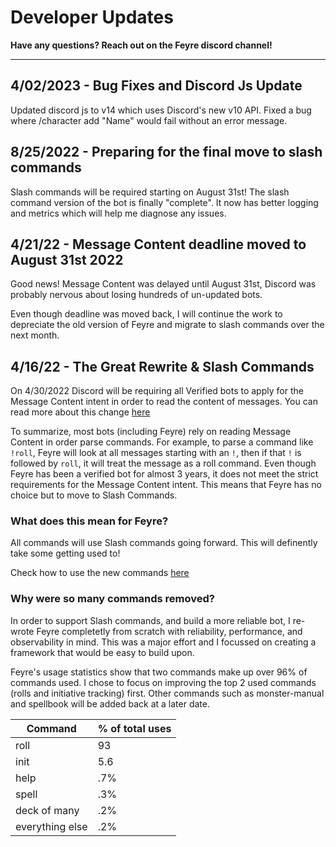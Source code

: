 # Developer Updates

**Have any questions? Reach out on the Feyre discord channel!**

---

## 4/02/2023 - Bug Fixes and Discord Js Update

Updated discord js to v14 which uses Discord's new v10 API. Fixed a bug where /character add "Name" would fail without an error message.

## 8/25/2022 - Preparing for the final move to slash commands

Slash commands will be required starting on August 31st! The slash command version of the bot is finally "complete". It now has better logging and metrics which will help me diagnose any issues.


## 4/21/22 - Message Content deadline moved to August 31st 2022

Good news! Message Content was delayed until August 31st, Discord was probably nervous about losing hundreds of un-updated bots.

Even though deadline was moved back, I will continue the work to depreciate the old version of Feyre and migrate to slash commands over the next month.

## 4/16/22 - The Great Rewrite & Slash Commands

On 4/30/2022 Discord will be requiring all Verified bots to apply for the Message Content intent in order to read the content of messages. You can read more about this change [here](https://support-dev.discord.com/hc/en-us/articles/4404772028055-Message-Content-Privileged-Intent-FAQ#:~:text=MESSAGE%20CONTENT%20IS%20BECOMING%20A,in%2075%20or%20more%20servers.) 

To summarize, most bots (including Feyre) rely on reading Message Content in order parse commands. For example, to parse a command like `!roll`, Feyre will look at all messages starting with an `!`, then if that `!` is followed by `roll`, it will treat the message as a roll command. Even though Feyre has been a verified bot for almost 3 years, it does not meet the strict requirements for the Message Content intent. This means that Feyre has no choice but to move to Slash Commands.

### What does this mean for Feyre?

All commands will use Slash commands going forward. This will definently take some getting used to!

Check how to use the new commands [here](commands.md)

### Why were so many commands removed?

In order to support Slash commands, and build a more reliable bot, I re-wrote Feyre completetly from scratch with reliability, performance, and observability in mind. This was a major effort and I focussed on creating a framework that would be easy to build upon.

Feyre's usage statistics show that two commands make up over 96% of commands used. I chose to focus on improving the top 2 used commands (rolls and initiative tracking) first. Other commands such as monster-manual and spellbook will be added back at a later date.

| Command      | % of total uses |
| -----------  | -----------     |
| roll         | 93              |
| init         | 5.6             |
| help         | .7%             |
| spell        | .3%             |
| deck of many | .2%             |
| everything else | .2%          |

